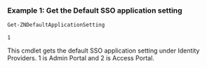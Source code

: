 ### Example 1: Get the Default SSO application setting
```powershell
Get-ZNDefaultApplicationSetting
```

```output
1
```

This cmdlet gets the default SSO application setting under Identity Providers.  1 is Admin Portal and 2 is Access Portal.
